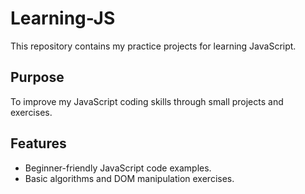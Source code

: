 # Learning-JS
This repository contains my practice projects for learning JavaScript.

## Purpose
To improve my JavaScript coding skills through small projects and exercises.

## Features
- Beginner-friendly JavaScript code examples.
- Basic algorithms and DOM manipulation exercises.
